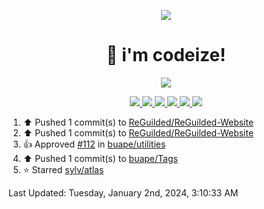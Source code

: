 <p align="center">
    <img src="https://avatars.githubusercontent.com/u/63158950?s=400&u=dd76c829ae30921e131dcbe7c830dc368e2d6e8a&v=4" />
</p>

<h1 align="center">
    👋 i'm codeize!
</h1>

<p align="center">
  <a href="https://skillicons.dev">
    <img align="center" src="https://skillicons.dev/icons?i=discord,bots,ts,nodejs,mysql,postgresql,react,nextjs,tailwindcss" />
  </a>
</p>

<p align="center">
  <a href="https://discord.com/users/668423998777982997">
    <img src="https://nocache.advaith.workers.dev?url=https://img.shields.io/endpoint?url=https://dev.discordprofiles.me/api/badge/status/668423998777982997?simple=true" />
    <img src="https://nocache.advaith.workers.dev?url=https://img.shields.io/endpoint?url=https://dev.discordprofiles.me/api/badge/vscode/668423998777982997" />
    <img src="https://nocache.advaith.workers.dev?url=https://img.shields.io/endpoint?url=https://dev.discordprofiles.me/api/badge/playing/668423998777982997" />
    <img src="https://nocache.advaith.workers.dev?url=https://img.shields.io/endpoint?url=https://dev.discordprofiles.me/api/badge/spotify/668423998777982997" />
    <img src="https://komarev.com/ghpvc/?username=codeize" />
    <img src="https://hits.link/hits?url=https%3A%2F%2Fgithub.com%2FCodeize" />
  </a>
</p>

<!--RECENT_ACTIVITY:start-->
1. ⬆️ Pushed 1 commit(s) to [ReGuilded/ReGuilded-Website](https://github.com/ReGuilded/ReGuilded-Website)<br>
2. ⬆️ Pushed 1 commit(s) to [ReGuilded/ReGuilded-Website](https://github.com/ReGuilded/ReGuilded-Website)<br>
3. 👍 Approved [#112](https://github.com/buape/utilities/pull/112#pullrequestreview-1799584515) in [buape/utilities](https://github.com/buape/utilities)<br>
4. ⬆️ Pushed 1 commit(s) to [buape/Tags](https://github.com/buape/Tags)<br>
5. ⭐ Starred [sylv/atlas](https://github.com/sylv/atlas)<br>
<!--RECENT_ACTIVITY:end-->

<!--RECENT_ACTIVITY:last_update-->
Last Updated: Tuesday, January 2nd, 2024, 3:10:33 AM
<!--RECENT_ACTIVITY:last_update_end-->
